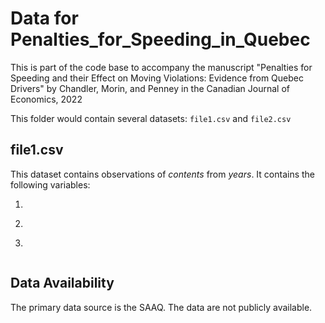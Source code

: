 # Data for Penalties_for_Speeding_in_Quebec

This is part of the code base to accompany the manuscript 
"Penalties for Speeding and their Effect on Moving Violations: 
Evidence from Quebec Drivers" 
by Chandler, Morin, and Penney in the Canadian Journal of Economics, 2022


This folder would contain several datasets: ```file1.csv``` and ```file2.csv```

## file1.csv

This dataset contains observations of *contents* from *years*. 
It contains the following variables:

1. ```var_1''' is ... 
1. ```var_2''' is ... 
1. ```var_3''' is ... 



## Data Availability

The primary data source is the SAAQ. 
The data are not publicly available. 
